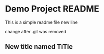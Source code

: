 # Demo Project README

This is a simple readme file
new line

change after .git was removed

## New title named TiTle